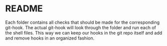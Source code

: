 # README
Each folder contains all checks that should be made for the corresponding git-hook.  The actual git-hook will look through the folder and run each of the shell files.  This way we can keep our hooks in the git repo itself and add and remove hooks in an organized fashion.
